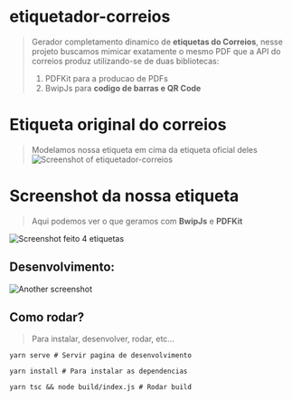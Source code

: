 # etiquetador-correios

> Gerador completamento dinamico de **etiquetas do Correios**, nesse projeto buscamos mimicar exatamente o mesmo PDF que a API do correios produz utilizando-se de duas bibliotecas:
> 1. PDFKit para a producao de PDFs
> 2. BwipJs para **codigo de barras e QR Code**

# Etiqueta original do correios
> Modelamos nossa etiqueta em cima da etiqueta oficial deles
![Screenshot of etiquetador-correios](https://beeimg.com/images/i48543337921.png)
# Screenshot da nossa etiqueta
> Aqui podemos ver o que geramos com **BwipJs** e **PDFKit**

![Screenshot feito 4 etiquetas](https://i.ibb.co/qYVLmjS/Target.png)
## Desenvolvimento:
![Another screenshot](https://beeimg.com/images/r63492071253.png)

## Como rodar?
> Para instalar, desenvolver, rodar, etc...


`yarn serve # Servir pagina de desenvolvimento`

`yarn install # Para instalar as dependencias`

`yarn tsc && node build/index.js # Rodar build`
